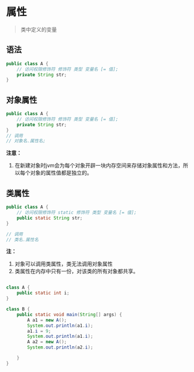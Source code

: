 # 属性

> 类中定义的变量

## 语法

```java
public class A {
    // 访问权限修饰符 修饰符 类型 变量名 [= 值];
    private String str;
}
```


## 对象属性

```java
public class A {
    // 访问权限修饰符 修饰符 类型 变量名 [= 值];
    private String str;
}
// 调用
// 对象名.属性名;
```

**注意：**
1. 在新建对象时jvm会为每个对象开辟一块内存空间来存储对象属性和方法，所以每个对象的属性值都是独立的。

## 类属性

```java
public class A {
    // 访问权限修饰符 static 修饰符 类型 变量名 [= 值];
    public static String str;
}

// 调用
// 类名.属性名
```

**注：**  
    
1. 对象可以调用类属性，类无法调用对象属性
2. 类属性在内存中只有一份，对该类的所有对象都共享。
```java

class A {
    public static int i;
}

class B {
    public static void main(String[] args) {
        A a1 = new A();
        System.out.println(a1.i);
        a1.i = 9;
        System.out.println(a1.i);
        A a2 = new A();
        System.out.println(a2.i);

    }
}

```
